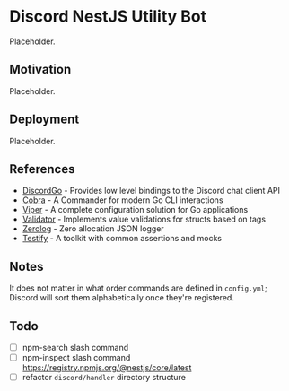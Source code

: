 # Discord NestJS Utility Bot

Placeholder.

## Motivation

Placeholder.

## Deployment

Placeholder.

## References

- [DiscordGo](https://github.com/bwmarrin/discordgo) - Provides low level bindings to the Discord chat client API
- [Cobra](https://github.com/spf13/cobra) - A Commander for modern Go CLI interactions
- [Viper](https://github.com/spf13/viper) - A complete configuration solution for Go applications
- [Validator](https://github.com/go-playground/validator) - Implements value validations for structs based on tags
- [Zerolog](https://github.com/rs/zerolog) - Zero allocation JSON logger
- [Testify](https://github.com/stretchr/testify) - A toolkit with common assertions and mocks

## Notes

It does not matter in what order commands are defined in `config.yml`; Discord will sort them alphabetically once they're registered.

## Todo

- [ ] npm-search slash command
- [ ] npm-inspect slash command https://registry.npmjs.org/@nestjs/core/latest
- [ ] refactor `discord/handler` directory structure
